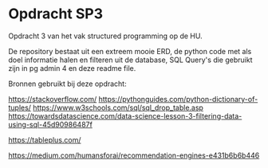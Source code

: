 # Opdracht SP3

Opdracht 3 van het vak structured programming op de HU.

De repository bestaat uit een extreem mooie ERD, de python code met als doel informatie halen en filteren uit de database, 
SQL Query's die gebruikt zijn in pg admin 4 en deze readme file.

Bronnen gebruikt bij deze opdracht:

https://stackoverflow.com/
https://pythonguides.com/python-dictionary-of-tuples/
https://www.w3schools.com/sql/sql_drop_table.asp
https://towardsdatascience.com/data-science-lesson-3-filtering-data-using-sql-45d90986487f

https://tableplus.com/

https://medium.com/humansforai/recommendation-engines-e431b6b6b446



